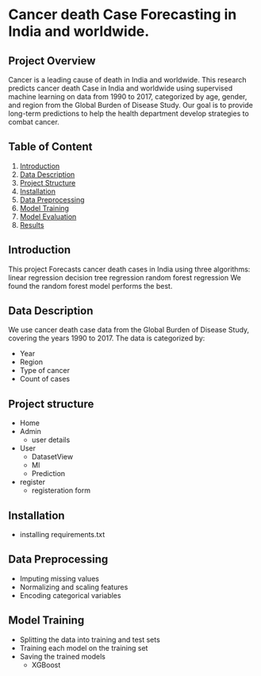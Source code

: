 # Cancer death Case Forecasting in India and worldwide.

## Project Overview
Cancer is a leading cause of death in India and worldwide. This research predicts cancer death Case in India and worldwide using supervised machine learning on data from 1990 to 2017, categorized by age, gender, and region from the Global Burden of Disease Study. Our goal is to provide long-term predictions to help the health department develop strategies to combat cancer.

## Table of Content
1. [Introduction](#Introduction)
2. [Data Description](#Data-description)
3. [Project Structure](#Project-structure)
4. [Installation](#Installation)
5. [Data Preprocessing](#Data-preprocessing)
6. [Model Training](#Model-training)
7. [Model Evaluation](#Model-evaluation)
8. [Results](#Results)



## Introduction
This project Forecasts cancer death cases in India using three algorithms: 
linear regression
decision tree regression
random forest regression
We found the random forest model performs the best.

## Data Description
We use cancer death case data from the Global Burden of Disease Study, covering the years 1990 to 2017. The data is categorized by:
- Year
- Region
- Type of cancer
- Count of cases

## Project structure
- Home
- Admin
  - user details
- User
  - DatasetView
  - Ml
  - Prediction
- register
  - registeration form

## Installation
- installing requirements.txt

## Data Preprocessing
- Imputing missing values
- Normalizing and scaling features
- Encoding categorical variables

## Model Training
- Splitting the data into training and test sets
- Training each model on the training set
- Saving the trained models
  - XGBoost
